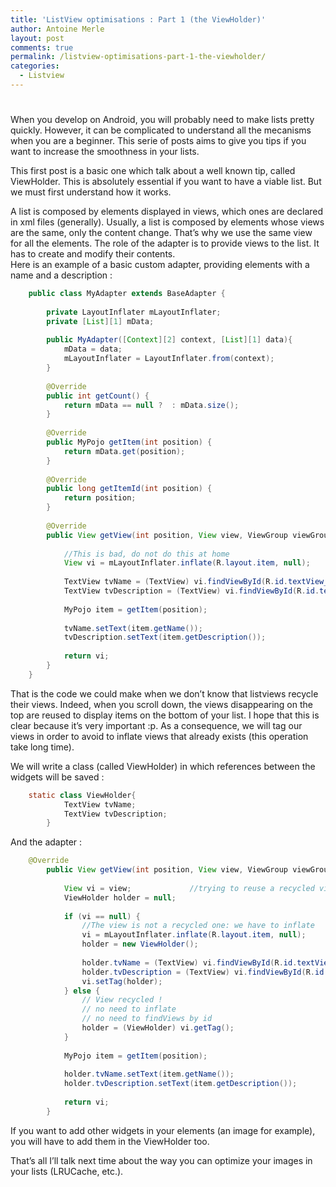 ```yaml
---
title: 'ListView optimisations : Part 1 (the ViewHolder)'
author: Antoine Merle
layout: post
comments: true
permalink: /listview-optimisations-part-1-the-viewholder/
categories:
  - Listview
---
```

# 

When you develop on Android, you will probably need to make lists pretty quickly. However, it can be complicated to understand all the mecanisms when you are a beginner. This serie of posts aims to give you tips if you want to increase the smoothness in your lists.

This first post is a basic one which talk about a well known tip, called ViewHolder. <!-- more -->This is absolutely essential if you want to have a viable list. But we must first understand how it works.

A list is composed by elements displayed in views, which ones are declared in xml files (generally). Usually, a list is composed by elements whose views are the same, only the content change. That’s why we use the same view for all the elements. The role of the adapter is to provide views to the list. It has to create and modify their contents.  
Here is an example of a basic custom adapter, providing elements with a name and a description :

```java
    public class MyAdapter extends BaseAdapter {
     
        private LayoutInflater mLayoutInflater;
        private [List][1] mData;
     
        public MyAdapter([Context][2] context, [List][1] data){
            mData = data;
            mLayoutInflater = LayoutInflater.from(context);
        }
     
        @Override
        public int getCount() {
            return mData == null ?  : mData.size();
        }
     
        @Override
        public MyPojo getItem(int position) {
            return mData.get(position);
        }
     
        @Override
        public long getItemId(int position) {
            return position;
        }
     
        @Override
        public View getView(int position, View view, ViewGroup viewGroup) {
     
            //This is bad, do not do this at home
            View vi = mLayoutInflater.inflate(R.layout.item, null);
     
            TextView tvName = (TextView) vi.findViewById(R.id.textView_item_name);
            TextView tvDescription = (TextView) vi.findViewById(R.id.textView_item_description);
     
            MyPojo item = getItem(position);
     
            tvName.setText(item.getName());
            tvDescription.setText(item.getDescription());
     
            return vi;
        }
    }
```

That is the code we could make when we don’t know that listviews recycle their views. Indeed, when you scroll down, the views disappearing on the top are reused to display items on the bottom of your list. I hope that this is clear because it’s very important :p. As a consequence, we will tag our views in order to avoid to inflate views that already exists (this operation take long time).



We will write a class (called ViewHolder) in which references between the widgets will be saved :

```java
    static class ViewHolder{
            TextView tvName;
            TextView tvDescription;
        }
```
And the adapter :
```java
    @Override
        public View getView(int position, View view, ViewGroup viewGroup) {
     
            View vi = view;             //trying to reuse a recycled view
            ViewHolder holder = null;
     
            if (vi == null) {
                //The view is not a recycled one: we have to inflate
                vi = mLayoutInflater.inflate(R.layout.item, null);
                holder = new ViewHolder();
     
                holder.tvName = (TextView) vi.findViewById(R.id.textView_item_name);
                holder.tvDescription = (TextView) vi.findViewById(R.id.textView_item_description);
                vi.setTag(holder);
            } else {
                // View recycled !
                // no need to inflate
                // no need to findViews by id
                holder = (ViewHolder) vi.getTag();
            }
     
            MyPojo item = getItem(position);
     
            holder.tvName.setText(item.getName());
            holder.tvDescription.setText(item.getDescription());
     
            return vi;
        }
```
If you want to add other widgets in your elements (an image for example), you will have to add them in the ViewHolder too.

That’s all I’ll talk next time about the way you can optimize your images in your lists (LRUCache, etc.).
